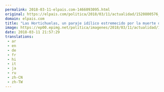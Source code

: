 ```yaml
---
permalink: 2018-03-11-elpais.com-1466093095.html
original: https://elpais.com/politica/2018/03/11/actualidad/1520800576_657393.html#?ref=rss&format=simple&link=link
domain: elpais.com
title: "Las Hortichuelas, un paraje idílico estremecido por la muerte de Gabriel"
image: https://ep00.epimg.net/politica/imagenes/2018/03/11/actualidad/1520800576_657393_1520802010_rrss_normal.jpg
date: 2018-03-11 21:57:29
translations: 
 - ar
 - en
 - de
 - fr
 - hi
 - it
 - ja
 - ru
 - zh-CN
 - zh-TW
---
```


